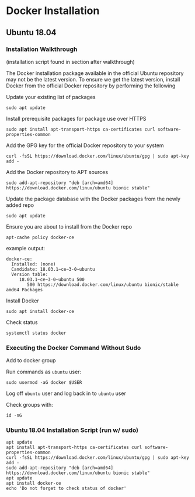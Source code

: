 # Docker Installation

## Ubuntu 18.04

### Installation Walkthrough
(installation script found in section after walkthrough)

The Docker installation package available in the official Ubuntu repository may not be the latest version. To ensure we get the latest version, install Docker from the official Docker repository by performing the following

Update your existing list of packages

`sudo apt update`

Install prerequisite packages for package use over HTTPS

`sudo apt install apt-transport-https ca-certificates curl software-properties-common`

Add the GPG key for the official Docker repository to your system

`curl -fsSL https://download.docker.com/linux/ubuntu/gpg | sudo apt-key add -`

Add the Docker repository to APT sources

`sudo add-apt-repository "deb [arch=amd64] https://download.docker.com/linux/ubuntu bionic stable"`

Update the package database with the Docker packages from the newly added repo

`sudo apt update`

Ensure you are about to install from the Docker repo

`apt-cache policy docker-ce`

example output:

```
docker-ce:
  Installed: (none)
  Candidate: 18.03.1~ce~3-0~ubuntu
  Version table:
     18.03.1~ce~3-0~ubuntu 500
        500 https://download.docker.com/linux/ubuntu bionic/stable amd64 Packages
```

Install Docker

`sudo apt install docker-ce`

Check status

`systemctl status docker`

### Executing the Docker Command Without Sudo

Add to docker group

Run commands as `ubuntu` user:

`sudo usermod -aG docker $USER`

Log off `ubuntu` user and log back in to `ubuntu` user 

Check groups with:

`id -nG`

### Ubuntu 18.04 Installation Script (run w/ sudo)

```
apt update
apt install apt-transport-https ca-certificates curl software-properties-common
curl -fsSL https://download.docker.com/linux/ubuntu/gpg | sudo apt-key add -
sudo add-apt-repository "deb [arch=amd64] https://download.docker.com/linux/ubuntu bionic stable"
apt update
apt install docker-ce
echo 'Do not forget to check status of docker'
```